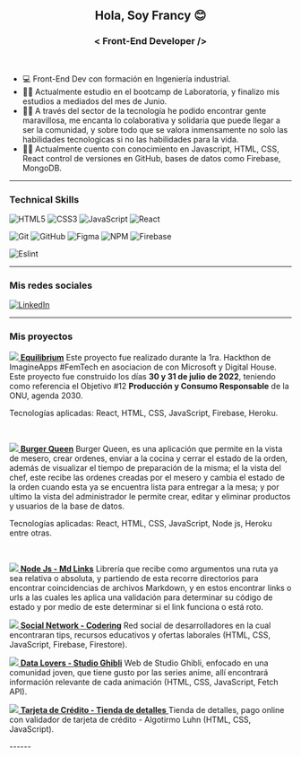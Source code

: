 <h2 align="center" >
    Hola, Soy Francy 😊
</h2>

<h3 align="center" >
    < Front-End Developer />
</h3><br>
    
- 💻  Front-End Dev con formación en Ingeniería industrial. 
- 👩‍🎓 Actualmente estudio en el bootcamp de Laboratoria, y finalizo mis estudios a mediados del mes de Junio.
- 🤝🏼 A través del sector de la tecnología he podido encontrar gente maravillosa, me encanta lo colaborativa y solidaria que puede llegar a ser la comunidad, y sobre todo que se valora inmensamente no solo las habilidades tecnologicas si no las habilidades para la vida.
- 👩‍💻 Actualmente cuento con conocimiento en Javascript, HTML, CSS, React control de versiones en GitHub, bases de datos como Firebase, MongoDB. 

  
------

### Technical Skills

![HTML5](https://img.shields.io/badge/html5-%23E34F26.svg?style=for-the-badge&logo=html5&logoColor=white) ![CSS3](https://img.shields.io/badge/css3-%231572B6.svg?style=for-the-badge&logo=css3&logoColor=white) ![JavaScript](https://img.shields.io/badge/javascript-%23323330.svg?style=for-the-badge&logo=javascript&logoColor=%23F7DF1E) ![React](https://img.shields.io/badge/react-%2320232a.svg?style=for-the-badge&logo=react&logoColor=%2361DAFB) 

![Git](https://img.shields.io/badge/git-%23F05033.svg?style=for-the-badge&logo=git&logoColor=white) ![GitHub](https://img.shields.io/badge/github-%23121011.svg?style=for-the-badge&logo=github&logoColor=white) ![Figma](https://img.shields.io/badge/figma-%23F24E1E.svg?style=for-the-badge&logo=figma&logoColor=white) ![NPM](https://img.shields.io/badge/NPM-%23000000.svg?style=for-the-badge&logo=npm&logoColor=white) ![Firebase](https://img.shields.io/badge/firebase-%23039BE5.svg?style=for-the-badge&logo=firebase)

![Eslint](https://img.shields.io/badge/eslint-3A33D1?style=for-the-badge&logo=eslint&logoColor=white)
  
------
  
<h3 align="left">Mis redes sociales</h3>
<p align="left">
<a href="https://www.linkedin.com/in/perdelangel/" target="_blank"><img src="https://img.shields.io/badge/LinkedIn-0077B5?style=for-the-badge&logo=linkedin&logoColor=white" alt="LinkedIn"/></a>
</p>
  
------

<h3 align="left">Mis proyectos</h3>
<p align="left">
    
<a href="https://consum-responsable-equilibrium.herokuapp.com/" target="_blank"><img src="https://i.imgur.com/SwiQssy.png" with="50px">
**Equilibrium**</a>
Este proyecto fue realizado durante la 1ra. Hackthon de ImagineApps #FemTech en asociacion de con Microsoft y Digital House. Este proyecto fue construido los días **30 y 31 de julio de 2022**, teniendo como referencia el Objetivo #12 **Producción y Consumo Responsable** de la ONU, agenda 2030.

Tecnologías aplicadas: React, HTML, CSS, JavaScript, Firebase, Heroku.

<br>
    
<a href="https://frontburgerqueen-lab2022.herokuapp.com/" target="_blank"><img src="https://i.imgur.com/OilGqxV.png" with="50px">
**Burger Queen**</a>
Burger Queen, es una aplicación que permite en la vista de mesero, crear ordenes, enviar a la cocina y cerrar el estado de la orden, además de visualizar el tiempo de preparación de la misma; el la vista del chef, este recibe las ordenes creadas por el mesero y cambia el estado de la orden cuando esta ya se encuentra lista para entregar a la mesa; y por ultimo la vista del administrador le permite crear, editar y eliminar productos y usuarios de la base de datos.

Tecnologías aplicadas: React, HTML, CSS, JavaScript, Node js, Heroku entre otras.

<br>

<a href="https://www.npmjs.com/package/md-links.francy" target="_blank"><img src="https://i.imgur.com/esfFS0f.png" with="50px">
**Node Js - Md Links**</a>
Librería que recibe como argumentos una ruta ya sea relativa o absoluta, y partiendo de esta recorre directorios para encontrar coincidencias de archivos Markdown, y en estos encontrar links o urls a las cuales les aplica una validación para determinar su código de estado y por medio de este determinar si el link funciona o está roto.
<br>


<a href="https://francy15.github.io/BOG004-social-network/src/index.html" target="_blank"><img src="https://i.imgur.com/oJlEgAU.png" with="10px">
**Social Network - Codering**</a>
Red social de desarrolladores en la cual encontraran tips, recursos educativos y ofertas laborales (HTML, CSS, JavaScript, Firebase, Firestore).
<br>
    
<a href="https://francy15.github.io/BOG004-data-lovers/src/index.html" target="_blank"><img src="https://i.imgur.com/rC5LKB0.jpg " with="50px">
**Data Lovers - Studio Ghibli**</a>
Web de Studio Ghibli, enfocado en una comunidad joven, que tiene gusto por las series anime, allí encontrará información relevante de cada animación (HTML, CSS, JavaScript, Fetch API).
<br>

<a href="https://francy15.github.io/BOG004-card-validation/src/index.html" target="_blank"><img src="https://i.imgur.com/ry4MVbI.png">
**Tarjeta de Crédito - Tienda de detalles** </a>
Tienda de detalles, pago online con validador de tarjeta de crédito - Algotirmo Luhn (HTML, CSS, JavaScript).
<br>

</p>
------

